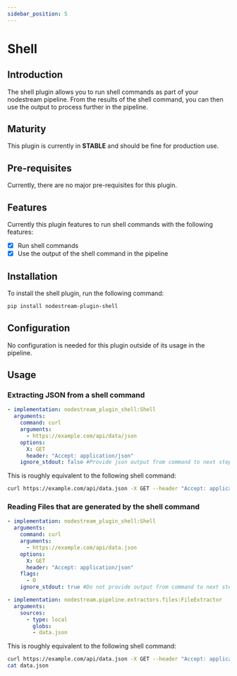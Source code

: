 ```yaml
---
sidebar_position: 5
---
```


# Shell


## Introduction

The shell plugin allows you to run shell commands as part of your nodestream pipeline.
From the results of the shell command, you can then use the output to process further in the pipeline.

## Maturity

This plugin is currently in **STABLE** and should be fine for production use.

## Pre-requisites

Currently, there are no major pre-requisites for this plugin.

## Features

Currently this plugin features to run shell commands with the following features:

- [x] Run shell commands
- [x] Use the output of the shell command in the pipeline

## Installation

To install the shell plugin, run the following command:

```bash
pip install nodestream-plugin-shell
```

## Configuration

No configuration is needed for this plugin outside of its usage in the pipeline.

## Usage

### Extracting JSON from a shell command

```yaml
- implementation: nodestream_plugin_shell:Shell
  arguments:
    command: curl
    arguments:
      - https://example.com/api/data/json
    options: 
      X: GET
      header: "Accept: application/json"
    ignore_stdout: false #Provide json output from command to next step in pipeline.
```

This is roughly equivalent to the following shell command:

```bash
curl https://example.com/api/data.json -X GET --header "Accept: application/json"
```

### Reading Files that are generated by the shell command

```yaml
- implementation: nodestream_plugin_shell:Shell
  arguments:
    command: curl
    arguments:
      - https://example.com/api/data.json
    options: 
      X: GET
      header: "Accept: application/json"
    flags: 
      - O
    ignore_stdout: true #Do not provide output from command to next step in pipeline.

- implementation: nodestream.pipeline.extractors.files:FileExtractor
  arguments:
    sources:
      - type: local
        globs:
        - data.json
```

This is roughly equivalent to the following shell command:

```bash
curl https://example.com/api/data.json -X GET --header "Accept: application/json" -O
cat data.json
```